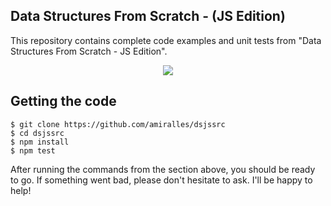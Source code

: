 
## Data Structures From Scratch - (JS Edition)
This repository contains complete code examples and unit tests from "Data Structures From Scratch - JS Edition".

<div style="width:100%;text-align:center;">
<a href="https://www.amazon.com/dp/B07S2C1SZ2">
  <img src="https://amiralles.com.ar/book_js.png"></img>
</a>
</div>


## Getting the code
```
$ git clone https://github.com/amiralles/dsjssrc
$ cd dsjssrc
$ npm install
$ npm test
```

After running the commands from the section above, you should be ready to go. If something went bad, please don't hesitate to ask. I'll be happy to help!
